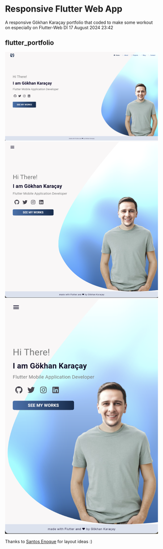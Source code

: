 # Responsive Flutter Web App

A responsive Gökhan Karaçay portfolio that coded to make some workout on especially on Flutter-Web
Dİ 17 August 2024 23:42

## flutter_portfolio

![Large Screen](https://raw.githubusercontent.com/gokhankar/flutter_web/main/screenshots/1.png)
![Middle Screen](https://raw.githubusercontent.com/gokhankar/flutter_web/main/screenshots/2.png)
![Small Screen](https://raw.githubusercontent.com/gokhankar/flutter_web/main/screenshots/3.png)

Thanks to [Santos Enoque](https://github.com/Santos-Enoque) for layout ideas :)
 
